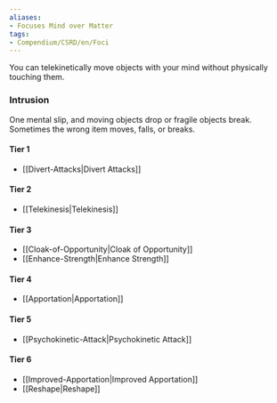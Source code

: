 ```yaml
---  
aliases:  
- Focuses Mind over Matter  
tags:  
- Compendium/CSRD/en/Foci  
---
```

  
You can telekinetically move objects with your mind without physically touching them.  
 ### Intrusion  
One mental slip, and moving objects drop or fragile objects break. Sometimes the wrong item moves, falls, or breaks.
  
#### Tier 1  
* [[Divert-Attacks|Divert Attacks]]  
#### Tier 2  
  
* [[Telekinesis|Telekinesis]]  
#### Tier 3  
  
  - [[Cloak-of-Opportunity|Cloak of Opportunity]]  
  - [[Enhance-Strength|Enhance Strength]]  
#### Tier 4  
  
* [[Apportation|Apportation]]  
#### Tier 5  
  
* [[Psychokinetic-Attack|Psychokinetic Attack]]  
#### Tier 6  
  
  - [[Improved-Apportation|Improved Apportation]]  
  - [[Reshape|Reshape]]  
